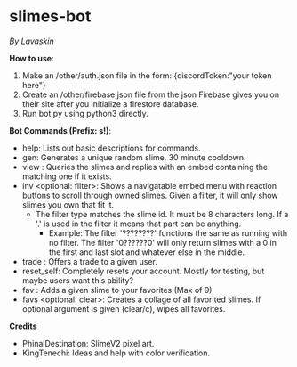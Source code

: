# slimes-bot
*By Lavaskin*

**How to use**:
1. Make an /other/auth.json file in the form: {discordToken:"your token here"}
2. Create an /other/firebase.json file from the json Firebase gives you on their site after you initialize a firestore database.
3. Run bot.py using python3 directly.

**Bot Commands (Prefix: s!)**:
- help: Lists out basic descriptions for commands.
- gen: Generates a unique random slime. 30 minute cooldown.
- view <slime id>: Queries the slimes and replies with an embed containing the matching one if it exists.
- inv <optional: filter>: Shows a navigatable embed menu with reaction buttons to scroll through owned slimes. Given a filter, it will only show slimes you own that fit it.
	- The filter type matches the slime id. It must be 8 characters long. If a '.' is used in the filter it means that part can be anything.
		- Example: The filter '????????' functions the same as running with no filter. The filter '0??????0' will only return slimes with a 0 in the first and last slot and whatever else in the middle.
- trade <other user> <your slime> <their slime>: Offers a trade to a given user.
- reset_self: Completely resets your account. Mostly for testing, but maybe users want this ability?
- fav <slime id>: Adds a given slime to your favorites (Max of 9)
- favs <optional: clear>: Creates a collage of all favorited slimes. If optional argument is given (clear/c), wipes all favorites.

**Credits**
- PhinalDestination: SlimeV2 pixel art.
- KingTenechi: Ideas and help with color verification.
